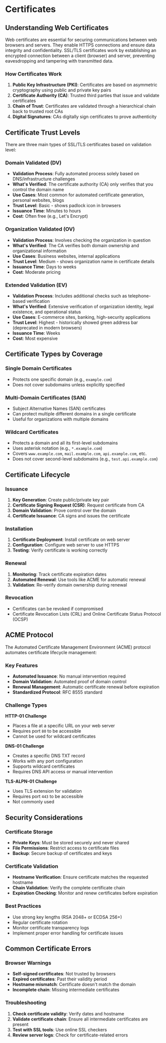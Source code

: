 # Certificates

## Understanding Web Certificates

Web certificates are essential for securing communications between web browsers and servers. They enable HTTPS connections and ensure data integrity and confidentiality. SSL/TLS certificates work by establishing an encrypted connection between a client (browser) and server, preventing eavesdropping and tampering with transmitted data.

### How Certificates Work

1. **Public Key Infrastructure (PKI)**: Certificates are based on asymmetric cryptography using public and private key pairs
2. **Certificate Authority (CA)**: Trusted third parties that issue and validate certificates
3. **Chain of Trust**: Certificates are validated through a hierarchical chain back to trusted root CAs
4. **Digital Signatures**: CAs digitally sign certificates to prove authenticity

## Certificate Trust Levels

There are three main types of SSL/TLS certificates based on validation level:

### Domain Validated (DV)

- **Validation Process**: Fully automated process solely based on DNS/infrastructure challenges
- **What's Verified**: The certificate authority (CA) only verifies that you control the domain name
- **Use Cases**: Most common for automated certificate generation, personal websites, blogs
- **Trust Level**: Basic - shows padlock icon in browsers
- **Issuance Time**: Minutes to hours
- **Cost**: Often free (e.g., Let's Encrypt)

### Organization Validated (OV)

- **Validation Process**: Involves checking the organization in question
- **What's Verified**: The CA verifies both domain ownership and organizational information
- **Use Cases**: Business websites, internal applications
- **Trust Level**: Medium - shows organization name in certificate details
- **Issuance Time**: Days to weeks
- **Cost**: Moderate pricing

### Extended Validation (EV)

- **Validation Process**: Includes additional checks such as telephone-based verification
- **What's Verified**: Extensive verification of organization identity, legal existence, and operational status
- **Use Cases**: E-commerce sites, banking, high-security applications
- **Trust Level**: Highest - historically showed green address bar (deprecated in modern browsers)
- **Issuance Time**: Weeks
- **Cost**: Most expensive

## Certificate Types by Coverage

### Single Domain Certificates

- Protects one specific domain (e.g., `example.com`)
- Does not cover subdomains unless explicitly specified

### Multi-Domain Certificates (SAN)

- Subject Alternative Names (SAN) certificates
- Can protect multiple different domains in a single certificate
- Useful for organizations with multiple domains

### Wildcard Certificates

- Protects a domain and all its first-level subdomains
- Uses asterisk notation (e.g., `*.example.com`)
- Covers `www.example.com`, `mail.example.com`, `api.example.com`, etc.
- Does not cover second-level subdomains (e.g., `test.api.example.com`)

## Certificate Lifecycle

### Issuance

1. **Key Generation**: Create public/private key pair
2. **Certificate Signing Request (CSR)**: Request certificate from CA
3. **Domain Validation**: Prove control over the domain
4. **Certificate Issuance**: CA signs and issues the certificate

### Installation

1. **Certificate Deployment**: Install certificate on web server
2. **Configuration**: Configure web server to use HTTPS
3. **Testing**: Verify certificate is working correctly

### Renewal

1. **Monitoring**: Track certificate expiration dates
2. **Automated Renewal**: Use tools like ACME for automatic renewal
3. **Validation**: Re-verify domain ownership during renewal

### Revocation

- Certificates can be revoked if compromised
- Certificate Revocation Lists (CRL) and Online Certificate Status Protocol (OCSP)

## ACME Protocol

The Automated Certificate Management Environment (ACME) protocol automates certificate lifecycle management:

### Key Features

- **Automated Issuance**: No manual intervention required
- **Domain Validation**: Automated proof of domain control
- **Renewal Management**: Automatic certificate renewal before expiration
- **Standardized Protocol**: RFC 8555 standard

### Challenge Types

**HTTP-01 Challenge**

- Places a file at a specific URL on your web server
- Requires port `80` to be accessible
- Cannot be used for wildcard certificates

**DNS-01 Challenge**

- Creates a specific DNS TXT record
- Works with any port configuration
- Supports wildcard certificates
- Requires DNS API access or manual intervention

**TLS-ALPN-01 Challenge**

- Uses TLS extension for validation
- Requires port `443` to be accessible
- Not commonly used

## Security Considerations

### Certificate Storage

- **Private Keys**: Must be stored securely and never shared
- **File Permissions**: Restrict access to certificate files
- **Backup**: Secure backup of certificates and keys

### Certificate Validation

- **Hostname Verification**: Ensure certificate matches the requested hostname
- **Chain Validation**: Verify the complete certificate chain
- **Expiration Checking**: Monitor and renew certificates before expiration

### Best Practices

- Use strong key lengths (RSA 2048+ or ECDSA 256+)
- Regular certificate rotation
- Monitor certificate transparency logs
- Implement proper error handling for certificate issues

## Common Certificate Errors

### Browser Warnings

- **Self-signed certificates**: Not trusted by browsers
- **Expired certificates**: Past their validity period
- **Hostname mismatch**: Certificate doesn't match the domain
- **Incomplete chain**: Missing intermediate certificates

### Troubleshooting

1. **Check certificate validity**: Verify dates and hostname
2. **Validate certificate chain**: Ensure all intermediate certificates are present
3. **Test with SSL tools**: Use online SSL checkers
4. **Review server logs**: Check for certificate-related errors
